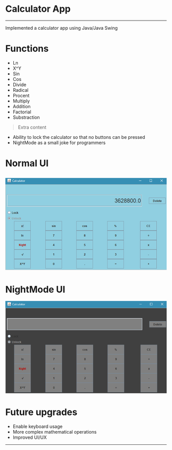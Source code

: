 # Calculator App
---
<p>Implemented a calculator app using Java/Java Swing<p>

# Functions
* Ln
* X^Y
* Sin
* Cos
* Divide
* Radical
* Procent
* Multiply
* Addition
* Factorial
* Substraction
 > Extra content
 - Ability to lock the calculator so that no buttons can be pressed
 - NightMode as a small joke for programmers
# Normal UI
![Calculator Java Swing](https://github.com/razvancazacu/calculator-java/blob/master/samplePhoto.png?raw=true "Basic Calculator")
---
# NightMode UI
![Calculator Java Swing NightMode](https://github.com/razvancazacu/calculator-java/blob/master/sampleNightMode.png?raw=true "Basic Calculator NightMode")

# Future upgrades
- Enable keyboard usage
- More complex mathematical operations
- Improved UI/UX
---
